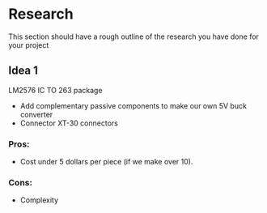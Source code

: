 # Research

This section should have a rough outline of the research you have done for your project

## Idea 1

LM2576 IC TO 263 package
  - Add complementary passive components to make our own 5V buck converter
  - Connector XT-30 connectors

### Pros:
* Cost under 5 dollars per piece (if we make over 10).
### Cons:
* Complexity
